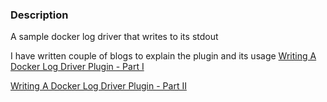 ### Description
A sample docker log driver that writes to its stdout

I have written couple of blogs to explain the plugin and its usage
[Writing A Docker Log Driver Plugin - Part I](https://medium.com/@software_factotum/writing-a-docker-log-driver-plugin-7275d99d07be)

[Writing A Docker Log Driver Plugin - Part II](https://medium.com/@software_factotum/writing-a-docker-log-driver-plugin-f94cee827a0a)